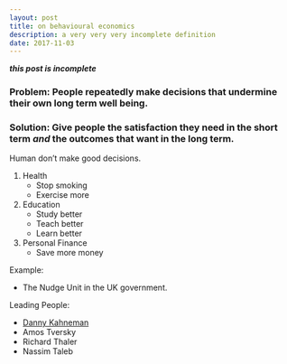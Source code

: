 ```yaml
---
layout: post
title: on behavioural economics
description: a very very very incomplete definition
date: 2017-11-03
---
```


***this post is incomplete***

### Problem: People repeatedly make decisions that undermine their own long term well being.

### Solution: Give people the satisfaction they need in the short term *and* the outcomes that want in the long term.

Human don’t make good decisions.

1. Health
	- Stop smoking
	- Exercise more
2. Education
	- Study better
	- Teach better
	- Learn better
3. Personal Finance
	- Save more money

Example:
- The Nudge Unit in the UK government.

Leading People:
- [Danny Kahneman](https://www.youtube.com/watch?v=uqXVAo7dVRU)
- Amos Tversky
- Richard Thaler
- Nassim Taleb
